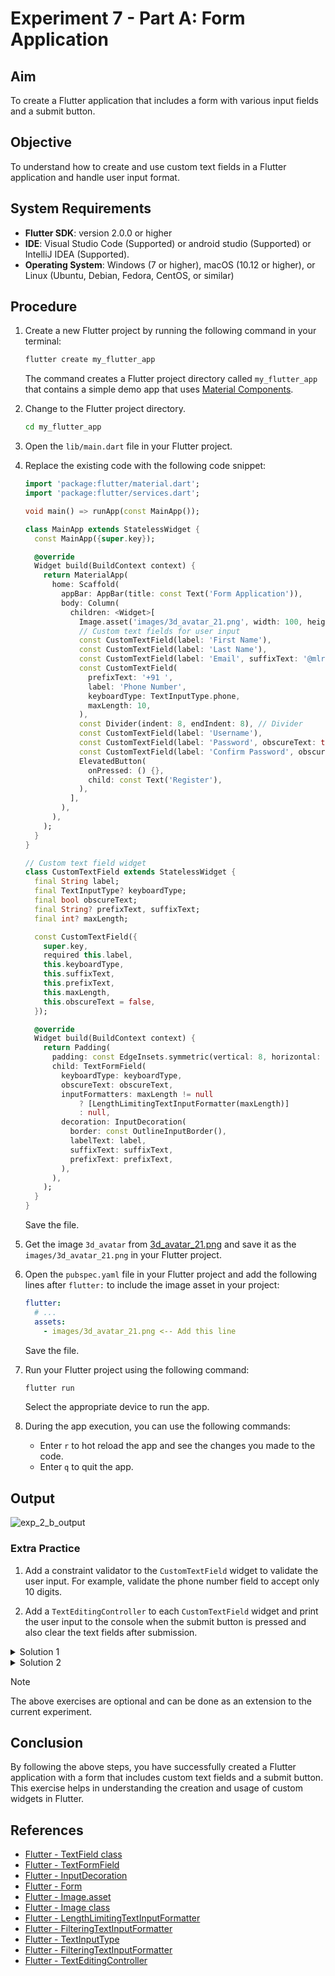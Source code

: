 # Experiment 7 - Part A:  **Form Application**

## Aim
To create a Flutter application that includes a form with various input fields and a submit button.

## Objective
To understand how to create and use custom text fields in a Flutter application and handle user input format.

## System Requirements
- **Flutter SDK**: version 2.0.0 or higher
- **IDE**: Visual Studio Code (Supported) or android studio (Supported) or IntelliJ IDEA (Supported).
- **Operating System**: Windows (7 or higher), macOS (10.12 or higher), or Linux (Ubuntu, Debian, Fedora, CentOS, or similar)

## Procedure

1. Create a new Flutter project by running the following command in your terminal:
    ```cmd
    flutter create my_flutter_app
    ```
    The command creates a Flutter project directory called `my_flutter_app` that contains a simple demo app that uses [Material Components](https://m3.material.io/components).

2. Change to the Flutter project directory.
    ```cmd
    cd my_flutter_app
    ```
3. Open the `lib/main.dart` file in your Flutter project.

4. Replace the existing code with the following code snippet:
    ```dart
    import 'package:flutter/material.dart';
    import 'package:flutter/services.dart';

    void main() => runApp(const MainApp());

    class MainApp extends StatelessWidget {
      const MainApp({super.key});

      @override
      Widget build(BuildContext context) {
        return MaterialApp(
          home: Scaffold(
            appBar: AppBar(title: const Text('Form Application')),
            body: Column(
              children: <Widget>[
                Image.asset('images/3d_avatar_21.png', width: 100, height: 100),
                // Custom text fields for user input
                const CustomTextField(label: 'First Name'),
                const CustomTextField(label: 'Last Name'),
                const CustomTextField(label: 'Email', suffixText: '@mlritm.ac.in'),
                const CustomTextField(
                  prefixText: '+91 ',
                  label: 'Phone Number',
                  keyboardType: TextInputType.phone,
                  maxLength: 10,
                ),
                const Divider(indent: 8, endIndent: 8), // Divider
                const CustomTextField(label: 'Username'),
                const CustomTextField(label: 'Password', obscureText: true),
                const CustomTextField(label: 'Confirm Password', obscureText: true),
                ElevatedButton(
                  onPressed: () {},
                  child: const Text('Register'),
                ),
              ],
            ),
          ),
        );
      }
    }

    // Custom text field widget
    class CustomTextField extends StatelessWidget {
      final String label;
      final TextInputType? keyboardType;
      final bool obscureText;
      final String? prefixText, suffixText;
      final int? maxLength;

      const CustomTextField({
        super.key,
        required this.label,
        this.keyboardType,
        this.suffixText,
        this.prefixText,
        this.maxLength,
        this.obscureText = false,
      });

      @override
      Widget build(BuildContext context) {
        return Padding(
          padding: const EdgeInsets.symmetric(vertical: 8, horizontal: 16),
          child: TextFormField(
            keyboardType: keyboardType,
            obscureText: obscureText,
            inputFormatters: maxLength != null
                ? [LengthLimitingTextInputFormatter(maxLength)]
                : null,
            decoration: InputDecoration(
              border: const OutlineInputBorder(),
              labelText: label,
              suffixText: suffixText,
              prefixText: prefixText,
            ),
          ),
        );
      }
    }
    ```
    Save the file.

5. Get the image `3d_avatar` from [3d_avatar_21.png](https://github.com/srinu2003/Flutter-Lab/blob/main/exp_7_a/images/3d_avatar_21.png) and save it as the `images/3d_avatar_21.png` in your Flutter project.

6. Open the `pubspec.yaml` file in your Flutter project and add the following lines after `flutter:` to include the image asset in your project:

    ```yaml
    flutter:
      # ...
      assets:
        - images/3d_avatar_21.png <-- Add this line
    ```
    Save the file.

7. Run your Flutter project using the following command:
    ```cmd
    flutter run
    ```
    Select the appropriate device to run the app.

8. During the app execution, you can use the following commands:
    - Enter `r` to hot reload the app and see the changes you made to the code.
    - Enter `q` to quit the app.

## Output
![exp_2_b_output](images/exp_2_b_output.png)

### Extra Practice

1. Add a constraint validator to the `CustomTextField` widget to validate the user input. For example, validate the phone number field to accept only 10 digits.

2. Add a `TextEditingController` to each `CustomTextField` widget and print the user input to the console when the submit button is pressed and also clear the text fields after submission.

<details>
  <summary>Solution 1</summary>

```dart
import 'package:flutter/foundation.dart';
import 'package:flutter/material.dart';
import 'package:flutter/services.dart';

void main() => runApp(const MainApp());

class MainApp extends StatelessWidget {
  const MainApp({super.key});

  @override
  Widget build(BuildContext context) {
    return MaterialApp(
      home: Scaffold(
        appBar: AppBar(title: const Text('Form Application')),
        body: const SingleChildScrollView(
          // SafeArea widget to avoid UI elements from being hidden by the device's notch, etc.
          child: RegisterForm(),
        ),
      ),
    );
  }
}

class RegisterForm extends StatefulWidget {
  const RegisterForm({super.key});

  @override
  State<RegisterForm> createState() => _RegisterFormState();
}

class _RegisterFormState extends State<RegisterForm> {
  // About Controllers: https://api.flutter.dev/flutter/widgets/TextEditingController-class.html
  final _firstNameController       = TextEditingController();
  final _lastNameController        = TextEditingController();
  final _emailController           = TextEditingController();
  final _phoneController           = TextEditingController();
  final _usernameController        = TextEditingController();
  final _passwordController        = TextEditingController();
  final _confirmPasswordController = TextEditingController();

  @override
  void dispose() {
    _firstNameController.dispose();
    _lastNameController.dispose();
    _emailController.dispose();
    _phoneController.dispose();
    _usernameController.dispose();
    _passwordController.dispose();
    _confirmPasswordController.dispose();
    super.dispose();
  }

  void _handleSubmit() {
    if (kDebugMode) {
      print('''
    Form Values:
    First Name: ${_firstNameController.text}
    Last Name: ${_lastNameController.text}
    Email: ${_emailController.text}@mlritm.ac.in
    Phone: +91 ${_phoneController.text}
    Username: ${_usernameController.text}
    Password: ${_passwordController.text}
    Confirm Password: ${_confirmPasswordController.text}
    ''');
    }
  }

  @override
  Widget build(BuildContext context) {
    return Column(
      children: <Widget>[
        Image.asset('images/3d_avatar_21.png', width: 100, height: 100),
        CustomTextField(controller: _firstNameController, label: 'First Name'),
        CustomTextField(controller: _lastNameController, label: 'Last Name'),
        CustomTextField(
            controller: _emailController,
            label: 'Email ID',
            suffixText: '@mlritm.ac.in'),
        CustomTextField(
          controller: _phoneController,
          prefixText: '+91 ',
          label: 'Mobile Number',
          keyboardType: TextInputType.phone,
          maxLength: 10,
          inputFormatters: [
            FilteringTextInputFormatter.allow(RegExp(r'[0-9*]')),
            LengthLimitingTextInputFormatter(10)
          ],
        ),
        const Divider(indent: 8, endIndent: 8),
        CustomTextField(controller: _usernameController, label: 'Username'),
        CustomTextField(
            controller: _passwordController,
            label: 'Password',
            obscureText: true,
            passwordVisibilityToggle: false),
        CustomTextField(
            controller: _confirmPasswordController,
            label: 'Confirm Password',
            obscureText: true,
            passwordVisibilityToggle: true),
        Padding(
          padding: const EdgeInsets.symmetric(vertical: 8, horizontal: 16),
          child: Row(
            mainAxisAlignment: MainAxisAlignment.end,
            children: [
              FilledButton.icon(
                onPressed: _handleSubmit,
                icon: const Icon(Icons.login),
                label: const Text('Register'),
              ),
            ],
          ),
        ),
      ],
    );
  }
}

class CustomTextField extends StatefulWidget {
  final String label;
  final TextEditingController? controller; // Add controller
  final TextInputType? keyboardType;
  final bool obscureText;
  final String? prefixText, suffixText;
  final int? maxLength;
  final List<TextInputFormatter>? inputFormatters;
  final bool passwordVisibilityToggle;

  const CustomTextField({
    super.key,
    required this.label,
    this.controller, // Add controller
    this.keyboardType,
    this.suffixText,
    this.prefixText,
    this.maxLength,
    this.obscureText = false,
    this.passwordVisibilityToggle = false,
    this.inputFormatters,
  });

  @override
  State<CustomTextField> createState() => _CustomTextFieldState();
}

class _CustomTextFieldState extends State<CustomTextField> {
  bool _obscureText = true;

  @override
  void initState() {
    super.initState();
    _obscureText = widget.obscureText;
  }

  @override
  Widget build(BuildContext context) {
    return Padding(
      padding: const EdgeInsets.symmetric(vertical: 8, horizontal: 16),
      child: TextFormField(
        controller: widget.controller, // Add controller
        keyboardType: widget.keyboardType,
        obscureText: _obscureText,
        inputFormatters: widget.inputFormatters,
        decoration: InputDecoration(
          border: const OutlineInputBorder(),
          labelText: widget.label,
          suffixText: widget.suffixText,
          prefixText: widget.prefixText,
          suffixIcon: widget.obscureText && widget.passwordVisibilityToggle
              ? IconButton(
                  icon: Icon(
                    _obscureText
                        ? Icons.visibility_outlined
                        : Icons.visibility_off,
                  ),
                  onPressed: () {
                    setState(() {
                      _obscureText = !_obscureText;
                    });
                  },
                )
              : null,
        ),
      ),
    );
  }
}

```
</details>
<details>
  <summary>Solution 2</summary>

```dart
import 'package:flutter/foundation.dart';
import 'package:flutter/material.dart';
import 'package:flutter/services.dart';

void main() => runApp(const MainApp());

class MainApp extends StatelessWidget {
  const MainApp({super.key});

  @override
  Widget build(BuildContext context) {
    return MaterialApp(
      home: Scaffold(
        appBar: AppBar(title: const Text('Form Application')),
        body: const SafeArea(
          child: SingleChildScrollView(
            // SafeArea widget to avoid UI elements from being hidden by the device's notch, etc.
            child: RegisterForm(),
          ),
        ),
      ),
    );
  }
}

class RegisterForm extends StatefulWidget {
  const RegisterForm({super.key});

  @override
  State<RegisterForm> createState() => _RegisterFormState();
}

class _RegisterFormState extends State<RegisterForm> {
  /* About TextEditingController:
   * https://api.flutter.dev/flutter/widgets/TextEditingController-class.html
   */
  final List<TextEditingController> controllers = List.generate(
    7,
    (_) => TextEditingController(),
  );

  TextEditingController get _firstNameController       => controllers[0];
  TextEditingController get _lastNameController        => controllers[1];
  TextEditingController get _emailController           => controllers[2];
  TextEditingController get _phoneController           => controllers[3];
  TextEditingController get _usernameController        => controllers[4];
  TextEditingController get _passwordController        => controllers[5];
  TextEditingController get _confirmPasswordController => controllers[6];

  @override
  void dispose() {
    for (var controller in controllers) {
      controller.dispose();
    }
    super.dispose();
  }

  void _handleSubmit() {
    if (kDebugMode) {
      print('''

    First Name: ${_firstNameController.text}
    Last Name: ${_lastNameController.text}
    Email: ${_emailController.text}@mlritm.ac.in
    Phone: +91 ${_phoneController.text}
    Username: ${_usernameController.text}
    Password: ${_passwordController.text}
    Confirm Password: ${_confirmPasswordController.text}
    ''');
    }
  }

  void _handleClear() {
    for (var controller in controllers) {
      controller.clear();
    }
  }

  @override
  Widget build(BuildContext context) {
    return Column(
      children: <Widget>[
        Image.asset('images/3d_avatar_21.png', width: 100, height: 100),
        CustomTextField(controller: _firstNameController, label: 'First Name'),
        CustomTextField(controller: _lastNameController, label: 'Last Name'),
        CustomTextField(
            controller: _emailController,
            label: 'Email ID',
            suffixText: '@mlritm.ac.in'),
        CustomTextField(
          controller: _phoneController,
          prefixText: '+91 ',
          label: 'Mobile Number',
          keyboardType: TextInputType.phone,
          maxLength: 10,
          inputFormatters: [
            FilteringTextInputFormatter.allow(RegExp(r'[0-9*]')),
            LengthLimitingTextInputFormatter(10)
          ],
        ),
        const Divider(indent: 8, endIndent: 8),
        CustomTextField(controller: _usernameController, label: 'Username'),
        CustomTextField(
            controller: _passwordController,
            label: 'Password',
            obscureText: true,
            passwordVisibilityToggle: false),
        CustomTextField(
            controller: _confirmPasswordController,
            label: 'Confirm Password',
            obscureText: true,
            passwordVisibilityToggle: true),
        Padding(
          padding: const EdgeInsets.symmetric(vertical: 8, horizontal: 16),
          child: Row(
            mainAxisAlignment: MainAxisAlignment.end,
            children: [
              Padding(
                padding: const EdgeInsets.symmetric(horizontal: 8.0),
                child: TextButton(
                    onPressed: _handleClear, child: const Text('Clear')),
              ),
              FilledButton.icon(
                onPressed: _handleSubmit,
                icon: const Icon(Icons.login),
                label: const Text('Register'),
              ),
            ],
          ),
        ),
      ],
    );
  }
}

class CustomTextField extends StatefulWidget {
  final String label;
  final TextEditingController? controller; // Add controller
  final TextInputType? keyboardType;
  final bool obscureText;
  final String? prefixText, suffixText;
  final int? maxLength;
  final List<TextInputFormatter>? inputFormatters;
  final bool passwordVisibilityToggle;

  const CustomTextField({
    super.key,
    required this.label,
    this.controller, // Add controller
    this.keyboardType,
    this.suffixText,
    this.prefixText,
    this.maxLength,
    this.obscureText = false,
    this.passwordVisibilityToggle = false,
    this.inputFormatters,
  });

  @override
  State<CustomTextField> createState() => _CustomTextFieldState();
}

class _CustomTextFieldState extends State<CustomTextField> {
  bool _obscureText = true;

  @override
  void initState() {
    super.initState();
    _obscureText = widget.obscureText;
  }

  @override
  Widget build(BuildContext context) {
    return Padding(
      padding: const EdgeInsets.symmetric(vertical: 8, horizontal: 16),
      child: TextFormField(
        controller: widget.controller, // Add controller
        keyboardType: widget.keyboardType,
        obscureText: _obscureText,
        inputFormatters: widget.inputFormatters,
        decoration: InputDecoration(
          border: const OutlineInputBorder(),
          labelText: widget.label,
          suffixText: widget.suffixText,
          prefixText: widget.prefixText,
          suffixIcon: widget.obscureText && widget.passwordVisibilityToggle
              ? IconButton(
                  icon: Icon(
                    _obscureText
                        ? Icons.visibility_outlined
                        : Icons.visibility_off,
                  ),
                  onPressed: () {
                    setState(() {
                      _obscureText = !_obscureText;
                    });
                  },
                )
              : null,
        ),
      ),
    );
  }
}

```
</details>

> [!NOTE]
> The above exercises are optional and can be done as an extension to the current experiment.

## Conclusion
By following the above steps, you have successfully created a Flutter application with a form that includes custom text fields and a submit button. This exercise helps in understanding the creation and usage of custom widgets in Flutter.

## References
- [Flutter - TextField class](https://api.flutter.dev/flutter/material/TextField-class.html)
- [Flutter - TextFormField](https://api.flutter.dev/flutter/material/TextFormField-class.html)
- [Flutter - InputDecoration](https://api.flutter.dev/flutter/material/InputDecoration-class.html)
- [Flutter - Form](https://flutter.dev/docs/cookbook/forms/validation)
- [Flutter - Image.asset](https://api.flutter.dev/flutter/widgets/Image/Image.asset.html)
- [Flutter - Image class](https://api.flutter.dev/flutter/widgets/Image-class.html)
- [Flutter - LengthLimitingTextInputFormatter](https://api.flutter.dev/flutter/services/LengthLimitingTextInputFormatter-class.html)
- [Flutter - FilteringTextInputFormatter](https://api.flutter.dev/flutter/services/FilteringTextInputFormatter-class.html)
- [Flutter - TextInputType](https://api.flutter.dev/flutter/services/TextInputType-class.html)
- [Flutter - FilteringTextInputFormatter](https://api.flutter.dev/flutter/services/FilteringTextInputFormatter-class.html)
- [Flutter - TextEditingController](https://api.flutter.dev/flutter/widgets/TextEditingController-class.html)